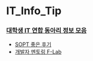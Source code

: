 # IT_Info_Tip

### [대학생 IT 연합 동아리 정보 모음](https://velog.io/@prayme/대학생-IT-연합-동아리-정보-모음-feat.-RUFree-주니어#YAPP)

- [SOPT 좋은 후기](https://yull-study-code.tistory.com/8) 
- [개발자 멘토링 F-Lab](https://github.com/f-lab-edu)
